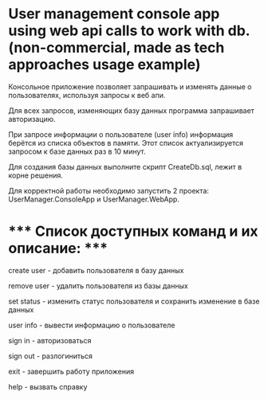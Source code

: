 # User management console app using web api calls to work with db. (non-commercial, made as tech approaches usage example)

Консольное приложение позволяет запрашивать и изменять данные о пользователях, используя 
запросы к веб апи. 

Для всех запросов, изменяющих базу данных программа запрашивает авторизацию.

При запросе информации о пользователе (user info) информация берётся из списка объектов в 
памяти. Этот список актуализируется запросом к базе данных раз в 10 минут.

Для создания базы данных выполните скрипт CreateDb.sql, лежит в корне решения.

Для корректной работы необходимо запустить 2 проекта: UserManager.ConsoleApp и UserManager.WebApp.
       
# *** Список доступных команд и их описание:  ***

create user - добавить пользователя в базу данных

remove user - удалить пользователя из базы данных

set status - изменить статус пользователя и сохранить изменение в базе данных

user info - вывести информацию о пользователе

sign in - авторизоваться

sign out - разлогиниться

exit - завершить работу приложения

help - вызвать справку
